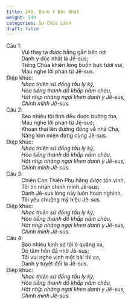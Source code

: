 ```yaml
---
title: 249. Danh Y Độc Nhất
weight: 249
categories: Sự Chữa Lành
draft: false
---
```

<dl><dt>Câu 1:</dt><dd data-verse="1">Vui thay ta được hằng gần bên nơi <br/>Danh y độc nhất là Jê-sus; <br/>Tiếng Chúa khiến lòng buồn bực tươi vui, <br/>Mau nghe lời phán từ Jê-sus. </dd><dt>Điệp khúc:</dt><dd data-chorus="1"><em>Nhạc thiên sứ đồng tấu ly kỳ, <br/>Hòa tiếng thánh đồ khắp năm châu, <br/>Hát nhịp nhàng ngợi khen danh y Jê-sus, <br/>Chính mình Jê-sus. </em></dd><dt>Câu 2:</dt><dd data-verse="2">Bao nhiêu tội tình đều được buông tha, <br/>Mau nghe lời phán từ Jê-sus; <br/>Khoan thai lên đường đồng về nhà Cha, <br/>Nâng kim miện đứng cùng Jê-sus. </dd><dt>Điệp khúc:</dt><dd data-chorus="1"><em>Nhạc thiên sứ đồng tấu ly kỳ, <br/>Hòa tiếng thánh đồ khắp năm châu, <br/>Hát nhịp nhàng ngợi khen danh y Jê-sus, <br/>Chính mình Jê-sus. </em></dd><dt>Câu 3:</dt><dd data-verse="3">Chiên Con Thiên Phụ hằng được tôn vinh, <br/>Tôi tin nhận chính mình Jê-sus; <br/>Danh Jê-sus lòng này luôn hoan nghinh, <br/>Tôi yêu chuộng mỹ hiệu Jê-sus. </dd><dt>Điệp khúc:</dt><dd data-chorus="1"><em>Nhạc thiên sứ đồng tấu ly kỳ, <br/>Hòa tiếng thánh đồ khắp năm châu, <br/>Hát nhịp nhàng ngợi khen danh y Jê-sus, <br/>Chính mình Jê-sus. </em></dd><dt>Câu 4:</dt><dd data-verse="3">Bao nhiêu kinh sợ tội ô quăng xa, <br/>Do tâm hồn đã nhờ Jê-sus; <br/>Tôi vui nghe vịnh một bài thi ca, <br/>Danh y tuyệt đối là Jê-sus. </dd><dt>Điệp khúc:</dt><dd data-chorus="1"><em>Nhạc thiên sứ đồng tấu ly kỳ, <br/>Hòa tiếng thánh đồ khắp năm châu, <br/>Hát nhịp nhàng ngợi khen danh y Jê-sus, <br/>Chính mình Jê-sus. </em></dd></dl>
